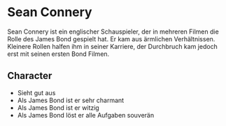 # Sean Connery
Sean Connery ist ein englischer Schauspieler, der in mehreren Filmen die Rolle des James Bond gespielt hat.
Er kam aus ärmlichen Verhältnissen. Kleinere Rollen halfen ihm in seiner Karriere, der Durchbruch kam jedoch erst mit seinen ersten Bond Filmen.

## Character
* Sieht gut aus
* Als James Bond ist er sehr charmant
* Als James Bond ist er witzig
* Als James Bond löst er alle Aufgaben souverän

